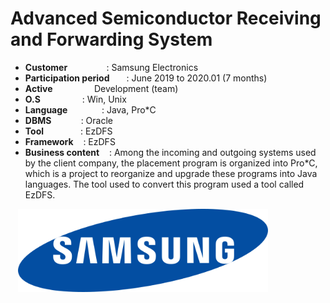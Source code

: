 # Advanced Semiconductor Receiving and Forwarding System

- <b>Customer </b></b>&nbsp;&nbsp;&nbsp;&nbsp;&nbsp;&nbsp;&nbsp;&nbsp;&nbsp;&nbsp;&nbsp;&nbsp;&nbsp;&nbsp;&nbsp;: Samsung Electronics
- <b>Participation period </b>&nbsp;&nbsp;&nbsp;&nbsp;&nbsp;&nbsp;: June 2019 to 2020.01 (7 months)
- <b>Active </b>&nbsp;&nbsp;&nbsp;&nbsp;&nbsp;&nbsp;&nbsp;&nbsp;&nbsp;&nbsp;&nbsp;&nbsp;&nbsp;&nbsp;&nbsp;&nbsp;Development (team)
- <b>O.S</b>&nbsp;&nbsp;&nbsp;&nbsp;&nbsp;&nbsp;&nbsp;&nbsp;&nbsp;&nbsp;&nbsp;&nbsp;&nbsp;&nbsp;&nbsp;&nbsp; : Win, Unix
- <b>Language </b>&nbsp;&nbsp;&nbsp;&nbsp;&nbsp;&nbsp;&nbsp;&nbsp;&nbsp;&nbsp;&nbsp;&nbsp;&nbsp;: Java, Pro*C
- <b>DBMS</b>&nbsp;&nbsp;&nbsp;&nbsp;&nbsp;&nbsp;&nbsp;&nbsp;&nbsp;&nbsp;&nbsp;&nbsp;: Oracle
- <b>Tool</b>&nbsp;&nbsp;&nbsp;&nbsp;&nbsp;&nbsp;&nbsp;&nbsp;&nbsp;&nbsp;&nbsp;&nbsp;&nbsp;&nbsp;&nbsp;: EzDFS
- <b>Framework</b>&nbsp;&nbsp;&nbsp;&nbsp;: EzDFS
- <b>Business content</b>&nbsp;&nbsp;&nbsp;&nbsp;: Among the incoming and outgoing systems used by the client company, the placement program is organized into Pro*C, which is a project to reorganize and upgrade these programs into Java languages. The tool used to convert this program used a tool called EzDFS.

&nbsp;&nbsp;&nbsp;<img src="projects/samsung.png" width="400">

